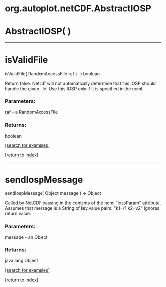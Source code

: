 # org.autoplot.netCDF.AbstractIOSP



# AbstractIOSP( )


***
<a name="isValidFile"></a>
# isValidFile
isValidFile( RandomAccessFile raf ) &rarr; boolean

Return false. Netcdf will not automatically determine that this IOSP should handle the given file.
 Use this IOSP only if it is specified in the ncml.

### Parameters:
raf - a RandomAccessFile

### Returns:
boolean


<a href="https://github.com/autoplot/dev/search?q=isValidFile&unscoped_q=isValidFile">[search for examples]</a>

<a href="https://github.com/autoplot/documentation/blob/master/javadoc/index-all.md">[return to index]</a>

***
<a name="sendIospMessage"></a>
# sendIospMessage
sendIospMessage( Object message ) &rarr; Object

Called by NetCDF passing in the contents of the ncml "iospParam" attribute.
 Assumes that message is a String of key,value pairs: "k1=v1 k2=v2"
 Ignores return value.

### Parameters:
message - an Object

### Returns:
java.lang.Object


<a href="https://github.com/autoplot/dev/search?q=sendIospMessage&unscoped_q=sendIospMessage">[search for examples]</a>

<a href="https://github.com/autoplot/documentation/blob/master/javadoc/index-all.md">[return to index]</a>

